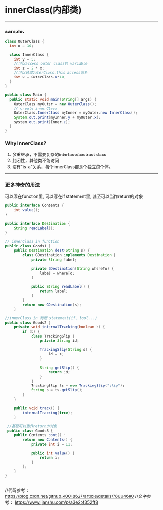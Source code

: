 # innerClass(内部类)
---
### sample:
```java
class OuterClass {
  int x = 10;

  class InnerClass {
    int y = 5;
    //可以access outer class的 variable
    int z = 2 * x;
    //可以通过OuterClass.this access同名
    int x = OuterClass.x*10;
  }
}

public class Main {
  public static void main(String[] args) {
    OuterClass myOuter = new OuterClass();
    // create innerClass
    OuterClass.InnerClass myInner = myOuter.new InnerClass();
    System.out.print(myInner.y + myOuter.x);
    system.out.print(Inner.z);
  }
}
```

### Why InnerClass?
1. 多重继承，不需要复杂的interface/abstract class
2. 封闭性，其他类不能访问
3. 没有"is-a"关系，每个innerClass都是个独立的个体。

---

### 更多神奇的用法
可以写在function里, 可以写在if statement里, 甚至可以当作return的对象
```java
public interface Contents {  
    int value();  
}  
  
public interface Destination {  
    String readLabel();  
}  
  
// innerClass in function
public class Goods1 {  
    public Destination dest(String s) {  
        class GDestination implements Destination {  
            private String label;  
  
            private GDestination(String whereTo) {  
                label = whereTo;  
            }  
  
            public String readLabel() {  
                return label;  
            }  
        }  
        return new GDestination(s);  
    }  
  
//innerClass in 判断 statement(if, bool...)
public class Goods2 {  
    private void internalTracking(boolean b) {  
        if (b) {  
            class TrackingSlip {  
                private String id;  
  
                TrackingSlip(String s) {  
                    id = s;  
                }  
  
                String getSlip() {  
                    return id;  
                }  
            }  
            TrackingSlip ts = new TrackingSlip("slip");  
            String s = ts.getSlip();  
        }  
    }  
  
    public void track() {  
        internalTracking(true);  
    }  
  
 //甚至可以当作return的对象
 public class Goods3 {  
    public Contents cont() {  
        return new Contents() {  
            private int i = 11;  
  
            public int value() {  
                return i;  
            }  
        };  
    }  
}   
  
```


//代码参考： https://blog.csdn.net/github_40018627/article/details/78004680
//文字参考： https://www.jianshu.com/p/a3e2bf352ff8
